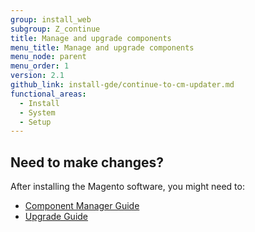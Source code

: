 ```yaml
---
group: install_web
subgroup: Z_continue
title: Manage and upgrade components
menu_title: Manage and upgrade components
menu_node: parent
menu_order: 1
version: 2.1
github_link: install-gde/continue-to-cm-updater.md
functional_areas:
  - Install
  - System
  - Setup
---
```


## Need to make changes?

After installing the Magento software, you might need to:

*	<a href="{{ page.baseurl }}/comp-mgr/module-man/compman-checklist.html">Component Manager Guide</a>
*	<a href="{{ page.baseurl }}/comp-mgr/bk-compman-upgrade-guide.html">Upgrade Guide</a>
